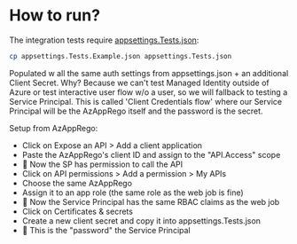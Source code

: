 # How to run?

The integration tests require [appsettings.Tests.json](../MrJobs.WebApi/appsettings.Tests.json):

```zsh
cp appsettings.Tests.Example.json appsettings.Tests.json
```

Populated w all the same auth settings from appsettings.json + an additional Client Secret. Why? Because we can't test Managed Identity outside of Azure or test interactive user flow w/o a user, so we will fallback to testing a Service Principal. This is called 'Client Credentials flow' where our Service Principal will be the AzAppRego itself and the password is the secret.

Setup from AzAppRego:
- Click on Expose an API > Add a client application
- Paste the AzAppRego's client ID and assign to the "API.Access" scope
- 🏁 Now the SP has permission to call the API
- Click on API permissions > Add a permission > My APIs
- Choose the same AzAppRego
- Assign it to an app role (the same role as the web job is fine)
- 🏁 Now the Service Principal has the same RBAC claims as the web job
- Click on Certificates & secrets
- Create a new client secret and copy it into appsettings.Tests.json
- 🏁 This is the "password" the Service Principal
